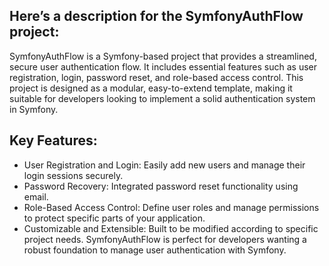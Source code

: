 
## Here’s a description for the SymfonyAuthFlow project:

SymfonyAuthFlow is a Symfony-based project that provides a streamlined, secure user authentication flow.
It includes essential features such as user registration, login, password reset, and role-based access control. 
This project is designed as a modular, easy-to-extend template, making it suitable for developers looking to implement a solid authentication system in Symfony.

## Key Features:
   - User Registration and Login: Easily add new users and manage their login sessions securely.
   - Password Recovery: Integrated password reset functionality using email.
   - Role-Based Access Control: Define user roles and manage permissions to protect specific parts of your application.
   - Customizable and Extensible: Built to be modified according to specific project needs.
SymfonyAuthFlow is perfect for developers wanting a robust foundation to manage user authentication with Symfony.